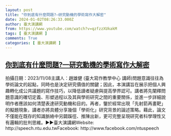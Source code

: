 ```yaml
---
layout: post
title: "你到底有什麼問題?—研究動機的學術寫作大解密"
date: 2024-01-02T08:26:33.000Z
author: 臺大演講網
from: https://www.youtube.com/watch?v=qzfzzXUkakM
tags: [ 臺大演講網 ]
comments: True
categories: [ 臺大演講網 ]
---
```

<!--1704183993000-->
[你到底有什麼問題?—研究動機的學術寫作大解密](https://www.youtube.com/watch?v=qzfzzXUkakM)
------

<div>
拍攝日期：2023/11/08主講人：趙雄健 (臺大寫作教學中心 講師)問題意識往往為學術論文的起點，同時也是決定研究價值的關鍵；因此，本演講旨在展示把個人興趣轉化成公共議題的寫作技巧，以降低讀者疑慮與提高學界認可。講者將先闡釋問題意識的確切定義、形塑過程以及其與學術研究之間的重要關係，並進一步詳細說明作者應該如何清楚表達研究動機和目的。再者，鑒於經常出現「先射箭再畫靶」的擬題現象，講者亦將具體分享幾個「學術化」研究背景的論述策略。藉此，論文不僅能在既存的知識脈絡中另闢蹊徑、推陳出新，更可完整呈現研究者科學理性又有邏輯的批判思維。►►臺大演講網Website: http://speech.ntu.edu.twFacebook: http://www.facebook.com/ntuspeech
</div>
